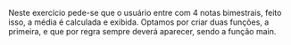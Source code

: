 Neste exercício pede-se que o usuário entre com 4 notas bimestrais, feito isso, a
média é calculada e exibida. Optamos por criar duas funções, a primeira, e que por regra
sempre deverá aparecer, sendo a função main.

